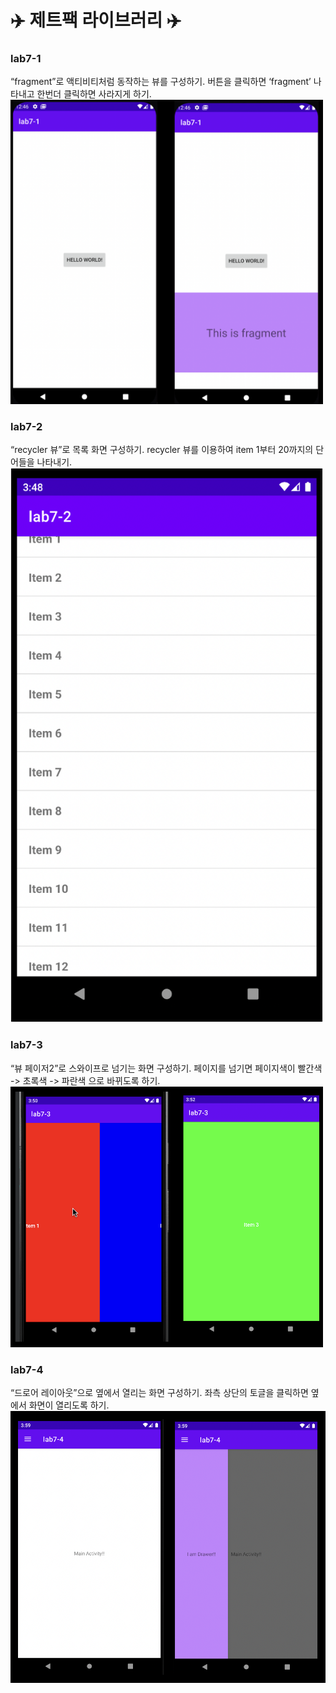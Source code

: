 # ✈️ 제트팩 라이브러리 ✈️
### lab7-1<br>
“fragment”로  액티비티처럼 동작하는 뷰를 구성하기.
버튼을 클릭하면 ‘fragment’ 나타내고 한번더 클릭하면 사라지게 하기. <br>
<img src = "https://github.com/YeoJiSu/Android-App-study-blog/blob/main/image/7/lab7-1.png"  width="500">
### lab7-2<br>
“recycler 뷰”로 목록 화면 구성하기.
recycler 뷰를 이용하여 item 1부터 20까지의 단어들을 나타내기. <br>
<img src = "https://github.com/YeoJiSu/Android-App-study-blog/blob/main/image/7/lab7-2.png" width="500">
### lab7-3<br>
“뷰 페이저2”로 스와이프로 넘기는 화면 구성하기.
페이지를 넘기면 페이지색이 빨간색 -> 초록색 -> 파란색 으로 바뀌도록 하기. <br>
<img src = "https://github.com/YeoJiSu/Android-App-study-blog/blob/main/image/7/lab7-3.png" width="500">
### lab7-4<br>
“드로어 레이아웃”으로 옆에서 열리는 화면 구성하기.
좌측 상단의 토글을 클릭하면 옆에서 화면이 열리도록 하기.<br>
<img src = "https://github.com/YeoJiSu/Android-App-study-blog/blob/main/image/7/lab7-4.png" width="800">
